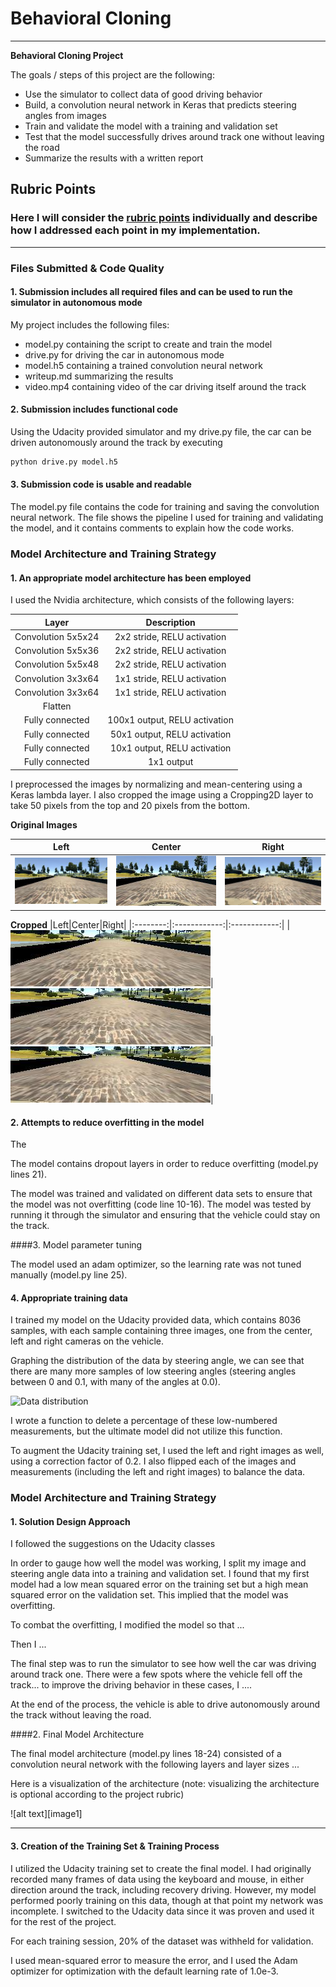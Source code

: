 # **Behavioral Cloning** 

---

**Behavioral Cloning Project**

The goals / steps of this project are the following:
* Use the simulator to collect data of good driving behavior
* Build, a convolution neural network in Keras that predicts steering angles from images
* Train and validate the model with a training and validation set
* Test that the model successfully drives around track one without leaving the road
* Summarize the results with a written report

[//]: # (Image References)

[data-distribution]: ./examples/data-distribution.png "Data distribution"
[loss-graph]: ./examples/loss-graph.png "Loss graph"
[center]: ./examples/center-sample.jpg "Center"
[left]: ./examples/left-sample.jpg "Left"
[right]: ./examples/right-sample.jpg "Right"
[center-cropped]: ./examples/center-cropped-sample.png "Center Cropped"
[left-cropped]: ./examples/left-cropped-sample.png "Left Cropped"
[right-cropped]: ./examples/right-cropped-sample.png "Right Cropped"

## Rubric Points
### Here I will consider the [rubric points](https://review.udacity.com/#!/rubrics/432/view) individually and describe how I addressed each point in my implementation.  

---
### Files Submitted & Code Quality

#### 1. Submission includes all required files and can be used to run the simulator in autonomous mode

My project includes the following files:
* model.py containing the script to create and train the model
* drive.py for driving the car in autonomous mode
* model.h5 containing a trained convolution neural network 
* writeup.md summarizing the results
* video.mp4 containing video of the car driving itself around the track

#### 2. Submission includes functional code

Using the Udacity provided simulator and my drive.py file, the car can be driven autonomously around the track by executing 

```sh
python drive.py model.h5
```

#### 3. Submission code is usable and readable

The model.py file contains the code for training and saving the convolution neural network. The file shows the pipeline I used for training and validating the model, and it contains comments to explain how the code works.

### Model Architecture and Training Strategy

#### 1. An appropriate model architecture has been employed

I used the Nvidia architecture, which consists of the following layers:

| Layer             |     Description                   | 
|:---------------------:|:---------------------------------------------:| 
| Convolution 5x5x24    | 2x2 stride, RELU activation |
| Convolution 5x5x36    | 2x2 stride, RELU activation |
| Convolution 5x5x48    | 2x2 stride, RELU activation |
| Convolution 3x3x64    | 1x1 stride, RELU activation |
| Convolution 3x3x64    | 1x1 stride, RELU activation |
| Flatten       |                        |
| Fully connected | 100x1 output, RELU activation |
| Fully connected | 50x1 output, RELU activation |
| Fully connected | 10x1 output, RELU activation |
| Fully connected | 1x1 output |

I preprocessed the images by normalizing and mean-centering using a Keras lambda layer. I also cropped the image using a Cropping2D layer to take 50 pixels from the top and 20 pixels from the bottom.

**Original Images**

| Left | Center | Right |
|:--------:|:------------:|:------------:|
| ![left][left] | ![center][center] | ![right][right] |

**Cropped**
|Left|Center|Right|
|:--------:|:------------:|:------------:|
|![left cropped][left-cropped]|![center cropped][center-cropped]|![right cropped][right-cropped]|

#### 2. Attempts to reduce overfitting in the model

The


The model contains dropout layers in order to reduce overfitting (model.py lines 21). 

The model was trained and validated on different data sets to ensure that the model was not overfitting (code line 10-16). The model was tested by running it through the simulator and ensuring that the vehicle could stay on the track.

####3. Model parameter tuning

The model used an adam optimizer, so the learning rate was not tuned manually (model.py line 25).

#### 4. Appropriate training data

I trained my model on the Udacity provided data, which contains 8036 samples, with each sample containing three images, one from the center, left and right cameras on the vehicle.

Graphing the distribution of the data by steering angle, we can see that there are many more samples of low steering angles (steering angles between 0 and 0.1, with many of the angles at 0.0).

![Data distribution][data-distribution]

I wrote a function to delete a percentage of these low-numbered measurements, but the ultimate model did not utilize this function.

To augment the Udacity training set, I used the left and right images as well, using a correction factor of 0.2. I also flipped each of the images and measurements (including the left and right images) to balance the data.

### Model Architecture and Training Strategy

#### 1. Solution Design Approach

I followed the suggestions on the Udacity classes











In order to gauge how well the model was working, I split my image and steering angle data into a training and validation set. I found that my first model had a low mean squared error on the training set but a high mean squared error on the validation set. This implied that the model was overfitting. 

To combat the overfitting, I modified the model so that ...

Then I ... 

The final step was to run the simulator to see how well the car was driving around track one. There were a few spots where the vehicle fell off the track... to improve the driving behavior in these cases, I ....

At the end of the process, the vehicle is able to drive autonomously around the track without leaving the road.

####2. Final Model Architecture

The final model architecture (model.py lines 18-24) consisted of a convolution neural network with the following layers and layer sizes ...

Here is a visualization of the architecture (note: visualizing the architecture is optional according to the project rubric)

![alt text][image1]




-----------------------------------------------------------------------

#### 3. Creation of the Training Set & Training Process

I utilized the Udacity training set to create the final model. I had originally recorded many frames of data using the keyboard and mouse, in either direction around the track, including recovery driving. However, my model performed poorly training on this data, though at that point my network was incomplete. I switched to the Udacity data since it was proven and used it for the rest of the project.

For each training session, 20% of the dataset was withheld for validation.

I used mean-squared error to measure the error, and I used the Adam optimizer for optimization with the default learning rate of 1.0e-3.
